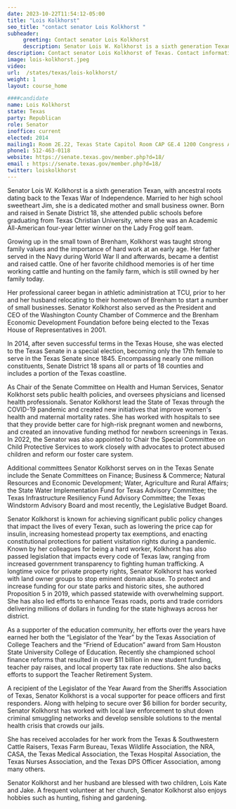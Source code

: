```yaml
---
date: 2023-10-22T11:54:12-05:00
title: "Lois Kolkhorst"
seo_title: "contact senator Lois Kolkhorst "
subheader:
     greeting: Contact senator Lois Kolkhorst
     description: Senator Lois W. Kolkhorst is a sixth generation Texan, with ancestral roots dating back to the Texas War of Independence. Married to her high school sweetheart Jim, she is a dedicated mother and small business owner. Born and raised in Senate District 18, she attended public schools before graduating from Texas Christian University, where she was an Academic All-American four-year letter winner on the Lady Frog golf team.
description: Contact senator Lois Kolkhorst of Texas. Contact information for Lois Kolkhorst includes email address, phone number, and mailing address.
image: lois-kolkhorst.jpeg
video:
url:  /states/texas/lois-kolkhorst/
weight: 1
layout: course_home

####candidate
name: Lois Kolkhorst
state: Texas
party: Republican
role: Senator
inoffice: current
elected: 2014
mailing1: Room 2E.22, Texas State Capitol Room CAP GE.4 1200 Congress Ave Austin, TX 78711-2068
phone1: 512-463-0118
website: https://senate.texas.gov/member.php?d=18/
email : https://senate.texas.gov/member.php?d=18/
twitter: loiskolkhorst
---
```


Senator Lois W. Kolkhorst is a sixth generation Texan, with ancestral roots dating back to the Texas War of Independence. Married to her high school sweetheart Jim, she is a dedicated mother and small business owner. Born and raised in Senate District 18, she attended public schools before graduating from Texas Christian University, where she was an Academic All-American four-year letter winner on the Lady Frog golf team.

Growing up in the small town of Brenham, Kolkhorst was taught strong family values and the importance of hard work at an early age. Her father served in the Navy during World War II and afterwards, became a dentist and raised cattle. One of her favorite childhood memories is of her time working cattle and hunting on the family farm, which is still owned by her family today.

Her professional career began in athletic administration at TCU, prior to her and her husband relocating to their hometown of Brenham to start a number of small businesses. Senator Kolkhorst also served as the President and CEO of the Washington County Chamber of Commerce and the Brenham Economic Development Foundation before being elected to the Texas House of Representatives in 2001.

In 2014, after seven successful terms in the Texas House, she was elected to the Texas Senate in a special election, becoming only the 17th female to serve in the Texas Senate since 1845. Encompassing nearly one million constituents, Senate District 18 spans all or parts of 18 counties and includes a portion of the Texas coastline.

As Chair of the Senate Committee on Health and Human Services, Senator Kolkhorst sets public health policies, and oversees physicians and licensed health professionals. Senator Kolkhorst lead the State of Texas through the COVID-19 pandemic and created new initiatives that improve women's health and maternal mortality rates. She has worked with hospitals to see that they provide better care for high-risk pregnant women and newborns, and created an innovative funding method for newborn screenings in Texas. In 2022, the Senator was also appointed to Chair the Special Committee on Child Protective Services to work closely with advocates to protect abused children and reform our foster care system.

Additional committees Senator Kolkhorst serves on in the Texas Senate include the Senate Committees on Finance; Business & Commerce; Natural Resources and Economic Development; Water, Agriculture and Rural Affairs; the State Water Implementation Fund for Texas Advisory Committee; the Texas Infrastructure Resiliency Fund Advisory Committee; the Texas Windstorm Advisory Board and most recently, the Legislative Budget Board.

Senator Kolkhorst is known for achieving significant public policy changes that impact the lives of every Texan, such as lowering the price cap for insulin, increasing homestead property tax exemptions, and enacting constitutional protections for patient visitation rights during a pandemic. Known by her colleagues for being a hard worker, Kolkhorst has also passed legislation that impacts every code of Texas law, ranging from increased government transparency to fighting human trafficking. A longtime voice for private property rights, Senator Kolkhorst has worked with land owner groups to stop eminent domain abuse. To protect and increase funding for our state parks and historic sites, she authored Proposition 5 in 2019, which passed statewide with overwhelming support. She has also led efforts to enhance Texas roads, ports and trade corridors delivering millions of dollars in funding for the state highways across her district.

As a supporter of the education community, her efforts over the years have earned her both the “Legislator of the Year” by the Texas Association of College Teachers and the “Friend of Education” award from Sam Houston State University College of Education. Recently she championed school finance reforms that resulted in over $11 billion in new student funding, teacher pay raises, and local property tax rate reductions. She also backs efforts to support the Teacher Retirement System.

A recipient of the Legislator of the Year Award from the Sheriffs Association of Texas, Senator Kolkhorst is a vocal supporter for peace officers and first responders. Along with helping to secure over $6 billion for border security, Senator Kolkhorst has worked with local law enforcement to shut down criminal smuggling networks and develop sensible solutions to the mental health crisis that crowds our jails.

She has received accolades for her work from the Texas & Southwestern Cattle Raisers, Texas Farm Bureau, Texas Wildlife Association, the NRA, CASA, the Texas Medical Association, the Texas Hospital Association, the Texas Nurses Association, and the Texas DPS Officer Association, among many others.

Senator Kolkhorst and her husband are blessed with two children, Lois Kate and Jake. A frequent volunteer at her church, Senator Kolkhorst also enjoys hobbies such as hunting, fishing and gardening.
